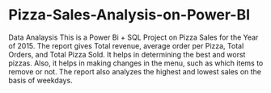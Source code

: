 # Pizza-Sales-Analysis-on-Power-BI
Data Analaysis 
This is a Power Bi + SQL Project on Pizza Sales for the Year of 2015. The report gives Total revenue, average order per Pizza, Total Orders, and Total Pizza Sold. It helps in determining the best and worst pizzas. Also, it helps in making changes in the menu, such as which items to remove or not. The report also analyzes the highest and lowest sales on the basis of weekdays.
